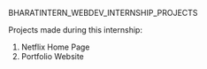 BHARATINTERN_WEBDEV_INTERNSHIP_PROJECTS

Projects made during this internship:
1) Netflix Home Page
2) Portfolio Website
